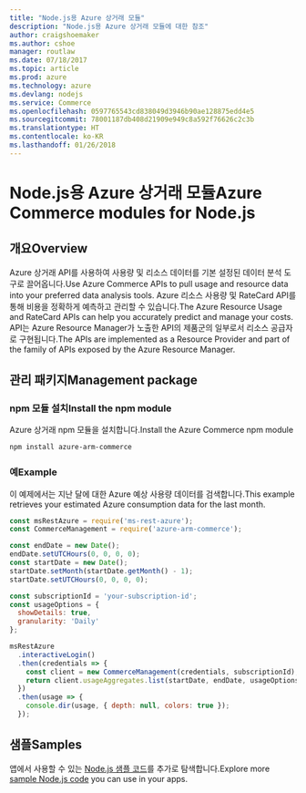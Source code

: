 ```yaml
---
title: "Node.js용 Azure 상거래 모듈"
description: "Node.js용 Azure 상거래 모듈에 대한 참조"
author: craigshoemaker
ms.author: cshoe
manager: routlaw
ms.date: 07/18/2017
ms.topic: article
ms.prod: azure
ms.technology: azure
ms.devlang: nodejs
ms.service: Commerce
ms.openlocfilehash: 0597765543cd838049d3946b90ae128875edd4e5
ms.sourcegitcommit: 78001187db408d21909e949c8a592f76626c2c3b
ms.translationtype: HT
ms.contentlocale: ko-KR
ms.lasthandoff: 01/26/2018
---
```

# <a name="azure-commerce-modules-for-nodejs"></a><span data-ttu-id="5c1d5-103">Node.js용 Azure 상거래 모듈</span><span class="sxs-lookup"><span data-stu-id="5c1d5-103">Azure Commerce modules for Node.js</span></span>

## <a name="overview"></a><span data-ttu-id="5c1d5-104">개요</span><span class="sxs-lookup"><span data-stu-id="5c1d5-104">Overview</span></span>

<span data-ttu-id="5c1d5-105">Azure 상거래 API를 사용하여 사용량 및 리소스 데이터를 기본 설정된 데이터 분석 도구로 끌어옵니다.</span><span class="sxs-lookup"><span data-stu-id="5c1d5-105">Use Azure Commerce APIs to pull usage and resource data into your preferred data analysis tools.</span></span> <span data-ttu-id="5c1d5-106">Azure 리소스 사용량 및 RateCard API를 통해 비용을 정확하게 예측하고 관리할 수 있습니다.</span><span class="sxs-lookup"><span data-stu-id="5c1d5-106">The Azure Resource Usage and RateCard APIs can help you accurately predict and manage your costs.</span></span> <span data-ttu-id="5c1d5-107">API는 Azure Resource Manager가 노출한 API의 제품군의 일부로서 리소스 공급자로 구현됩니다.</span><span class="sxs-lookup"><span data-stu-id="5c1d5-107">The APIs are implemented as a Resource Provider and part of the family of APIs exposed by the Azure Resource Manager.</span></span>

## <a name="management-package"></a><span data-ttu-id="5c1d5-108">관리 패키지</span><span class="sxs-lookup"><span data-stu-id="5c1d5-108">Management package</span></span>

### <a name="install-the-npm-module"></a><span data-ttu-id="5c1d5-109">npm 모듈 설치</span><span class="sxs-lookup"><span data-stu-id="5c1d5-109">Install the npm module</span></span>

<span data-ttu-id="5c1d5-110">Azure 상거래 npm 모듈을 설치합니다.</span><span class="sxs-lookup"><span data-stu-id="5c1d5-110">Install the Azure Commerce npm module</span></span>

```bash
npm install azure-arm-commerce
```

### <a name="example"></a><span data-ttu-id="5c1d5-111">예</span><span class="sxs-lookup"><span data-stu-id="5c1d5-111">Example</span></span>

<span data-ttu-id="5c1d5-112">이 예제에서는 지난 달에 대한 Azure 예상 사용량 데이터를 검색합니다.</span><span class="sxs-lookup"><span data-stu-id="5c1d5-112">This example retrieves your estimated Azure consumption data for the last month.</span></span>

```javascript
const msRestAzure = require('ms-rest-azure');
const CommerceManagement = require('azure-arm-commerce');

const endDate = new Date();
endDate.setUTCHours(0, 0, 0, 0);
const startDate = new Date();
startDate.setMonth(startDate.getMonth() - 1);
startDate.setUTCHours(0, 0, 0, 0);

const subscriptionId = 'your-subscription-id';
const usageOptions = {
  showDetails: true,
  granularity: 'Daily'
};

msRestAzure
  .interactiveLogin()
  .then(credentials => {
    const client = new CommerceManagement(credentials, subscriptionId);
    return client.usageAggregates.list(startDate, endDate, usageOptions);
  })
  .then(usage => {
    console.dir(usage, { depth: null, colors: true });
  });
```

## <a name="samples"></a><span data-ttu-id="5c1d5-113">샘플</span><span class="sxs-lookup"><span data-stu-id="5c1d5-113">Samples</span></span>

<span data-ttu-id="5c1d5-114">앱에서 사용할 수 있는 [Node.js 샘플 코드](https://azure.microsoft.com/resources/samples/?platform=nodejs)를 추가로 탐색합니다.</span><span class="sxs-lookup"><span data-stu-id="5c1d5-114">Explore more [sample Node.js code](https://azure.microsoft.com/resources/samples/?platform=nodejs) you can use in your apps.</span></span>
